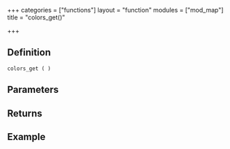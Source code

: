 +++
categories = ["functions"]
layout = "function"
modules = ["mod_map"]
title = "colors_get()"

+++

## Definition

    colors_get ( )

## Parameters

## Returns

## Example
